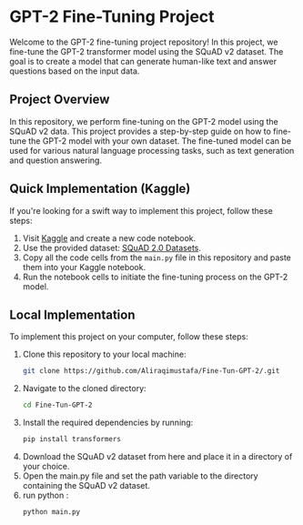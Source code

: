 # GPT-2 Fine-Tuning Project

Welcome to the GPT-2 fine-tuning project repository! In this project, we fine-tune the GPT-2 transformer model using the SQuAD v2 dataset. The goal is to create a model that can generate human-like text and answer questions based on the input data.

## Project Overview

In this repository, we perform fine-tuning on the GPT-2 model using the SQuAD v2 data. This project provides a step-by-step guide on how to fine-tune the GPT-2 model with your own dataset. The fine-tuned model can be used for various natural language processing tasks, such as text generation and question answering.

## Quick Implementation (Kaggle)

If you're looking for a swift way to implement this project, follow these steps:

1. Visit [Kaggle](https://www.kaggle.com) and create a new code notebook.
2. Use the provided dataset: [SQuAD 2.0 Datasets](https://www.kaggle.com/datasets/studentmustafaai/datasets-squad-20).
3. Copy all the code cells from the `main.py` file in this repository and paste them into your Kaggle notebook.
4. Run the notebook cells to initiate the fine-tuning process on the GPT-2 model.

## Local Implementation

To implement this project on your computer, follow these steps:

1. Clone this repository to your local machine:
   ```bash
   git clone https://github.com/Aliraqimustafa/Fine-Tun-GPT-2/.git
   ```
2. Navigate to the cloned directory:
   ```bash
   cd Fine-Tun-GPT-2
   ```
3. Install the required dependencies by running:
   ```bash
   pip install transformers
   ```
4. Download the SQuAD v2 dataset from here and place it in a directory of your choice.
5. Open the main.py file and set the path variable to the directory containing the SQuAD v2 dataset.
6. run python :
   ```bash
   python main.py
   ```
 
